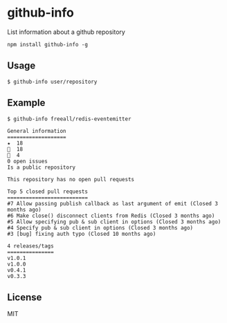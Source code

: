 # github-info

List information about a github repository

```
npm install github-info -g
```

## Usage

```
$ github-info user/repository
```

## Example

```
$ github-info freeall/redis-eventemitter

General information
===================
★  18
👀  18
🍴  4
0 open issues
Is a public repository

This repository has no open pull requests

Top 5 closed pull requests
==========================
#7 Allow passing publish callback as last argument of emit (Closed 3 months ago)
#6 Make close() disconnect clients from Redis (Closed 3 months ago)
#5 Allow specifying pub & sub client in options (Closed 3 months ago)
#4 Specify pub & sub client in options (Closed 3 months ago)
#3 [bug] fixing auth typo (Closed 10 months ago)

4 releases/tags
===============
v1.0.1
v1.0.0
v0.4.1
v0.3.3
```

## License

MIT
